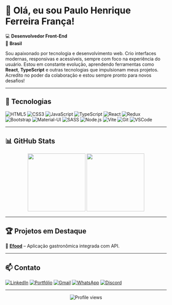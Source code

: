 # 👋 Olá, eu sou Paulo Henrique Ferreira França!

💻 **Desenvolvedor Front-End**  
📍 **Brasil**  

Sou apaixonado por tecnologia e desenvolvimento web. Crio interfaces modernas, responsivas e acessíveis, sempre com foco na experiência do usuário. Estou em constante evolução, aprendendo ferramentas como **React**, **TypeScript** e outras tecnologias que impulsionam meus projetos. Acredito no poder da colaboração e estou sempre pronto para novos desafios!

---

## 🚀 Tecnologias

![HTML5](https://img.shields.io/badge/HTML5-E34F26?style=flat&logo=html5&logoColor=white)
![CSS3](https://img.shields.io/badge/CSS3-1572B6?style=flat&logo=css3&logoColor=white)
![JavaScript](https://img.shields.io/badge/JavaScript-F7DF1E?style=flat&logo=javascript&logoColor=black)
![TypeScript](https://img.shields.io/badge/TypeScript-007ACC?style=flat&logo=typescript&logoColor=white)
![React](https://img.shields.io/badge/React-61DAFB?style=flat&logo=react&logoColor=black)
![Redux](https://img.shields.io/badge/Redux-764ABC?style=flat&logo=redux&logoColor=white)
![Bootstrap](https://img.shields.io/badge/Bootstrap-7952B3?style=flat&logo=bootstrap&logoColor=white)
![Material-UI](https://img.shields.io/badge/Material--UI-0081CB?style=flat&logo=material-ui&logoColor=white)
![SASS](https://img.shields.io/badge/SASS-CC6699?style=flat&logo=sass&logoColor=white)
![Node.js](https://img.shields.io/badge/Node.js-339933?style=flat&logo=node.js&logoColor=white)
![Vite](https://img.shields.io/badge/Vite-646CFF?style=flat&logo=vite&logoColor=white)
![Git](https://img.shields.io/badge/Git-F05032?style=flat&logo=git&logoColor=white)
![VSCode](https://img.shields.io/badge/VSCode-007ACC?style=flat&logo=visual-studio-code&logoColor=white)

---

## 📊 GitHub Stats

<div align="center">
  <img src="https://github-readme-stats.vercel.app/api?username=PauloHenrique993940&show_icons=true&theme=tokyonight&border_radius=8" height="180px" />
  <img src="https://github-readme-stats.vercel.app/api/top-langs/?username=PauloHenrique993940&layout=compact&theme=tokyonight&border_radius=8" height="180px" />
</div>

---

## 🏆 Projetos em Destaque

🔹 [**Efood**](https://github.com/PauloHenrique993940/efood.git) – Aplicação gastronômica integrada com API.  

---

## 📫 Contato

[![LinkedIn](https://img.shields.io/badge/-LinkedIn-0077B5?style=flat&logo=linkedin&logoColor=white)](https://linkedin.com/in/paulohenriquefranca)
[![Portfólio](https://img.shields.io/badge/-Portfólio-000?style=flat&logo=firefox&logoColor=white)](https://paulohenriquefranca.dev)
[![Gmail](https://img.shields.io/badge/-Gmail-D14836?style=flat&logo=gmail&logoColor=white)](mailto:paulohenriqueferreirafranca2@gmail.com)
[![WhatsApp](https://img.shields.io/badge/-WhatsApp-25D366?style=flat&logo=whatsapp&logoColor=white)](https://wa.me/5571999541008)
[![Discord](https://img.shields.io/badge/-Discord-7289DA?style=flat&logo=discord&logoColor=white)](https://discord.gg/wagxzStdcR)

---

<div align="center">
  <img src="https://komarev.com/ghpvc/?username=paulohenriquefranca&color=blue" alt="Profile views" />
</div>






